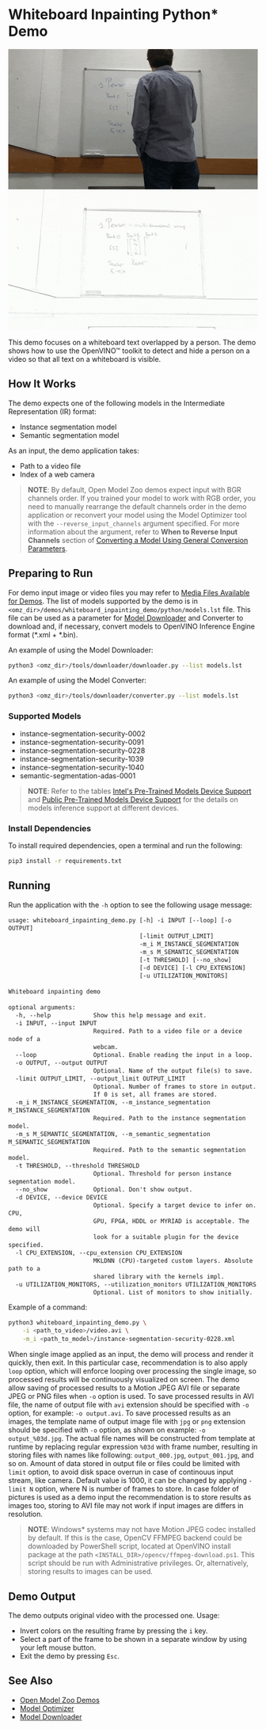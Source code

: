 # Whiteboard Inpainting Python\* Demo

![example](./whiteboard_inpainting.gif)

This demo focuses on a whiteboard text overlapped by a person. The demo shows
how to use the OpenVINO™ toolkit to detect and hide a person on a
video so that all text on a whiteboard is visible.

## How It Works

The demo expects one of the following models in the Intermediate Representation (IR) format:

* Instance segmentation model
* Semantic segmentation model

As an input, the demo application takes:

* Path to a video file
* Index of a web camera

> **NOTE**: By default, Open Model Zoo demos expect input with BGR channels order. If you trained your model to work with RGB order, you need to manually rearrange the default channels order in the demo application or reconvert your model using the Model Optimizer tool with the `--reverse_input_channels` argument specified. For more information about the argument, refer to **When to Reverse Input Channels** section of [Converting a Model Using General Conversion Parameters](https://docs.openvinotoolkit.org/latest/_docs_MO_DG_prepare_model_convert_model_Converting_Model_General.html).

## Preparing to Run

For demo input image or video files you may refer to [Media Files Available for Demos](../../README.md#Media-Files-Available-for-Demos).
The list of models supported by the demo is in `<omz_dir>/demos/whiteboard_inpainting_demo/python/models.lst` file.
This file can be used as a parameter for [Model Downloader](../../../tools/downloader/README.md) and Converter to download and, if necessary, convert models to OpenVINO Inference Engine format (\*.xml + \*.bin).

An example of using the Model Downloader:

```sh
python3 <omz_dir>/tools/downloader/downloader.py --list models.lst
```

An example of using the Model Converter:

```sh
python3 <omz_dir>/tools/downloader/converter.py --list models.lst
```

### Supported Models

* instance-segmentation-security-0002
* instance-segmentation-security-0091
* instance-segmentation-security-0228
* instance-segmentation-security-1039
* instance-segmentation-security-1040
* semantic-segmentation-adas-0001

> **NOTE**: Refer to the tables [Intel's Pre-Trained Models Device Support](../../../models/intel/device_support.md) and [Public Pre-Trained Models Device Support](../../../models/public/device_support.md) for the details on models inference support at different devices.

### Install Dependencies

To install required dependencies, open a terminal and run the following:

```bash
pip3 install -r requirements.txt
```

## Running

Run the application with the `-h` option to see the following usage message:

```
usage: whiteboard_inpainting_demo.py [-h] -i INPUT [--loop] [-o OUTPUT]
                                     [-limit OUTPUT_LIMIT]
                                     -m_i M_INSTANCE_SEGMENTATION
                                     -m_s M_SEMANTIC_SEGMENTATION
                                     [-t THRESHOLD] [--no_show]
                                     [-d DEVICE] [-l CPU_EXTENSION]
                                     [-u UTILIZATION_MONITORS]

Whiteboard inpainting demo

optional arguments:
  -h, --help            Show this help message and exit.
  -i INPUT, --input INPUT
                        Required. Path to a video file or a device node of a
                        webcam.
  --loop                Optional. Enable reading the input in a loop.
  -o OUTPUT, --output OUTPUT
                        Optional. Name of the output file(s) to save.
  -limit OUTPUT_LIMIT, --output_limit OUTPUT_LIMIT
                        Optional. Number of frames to store in output.
                        If 0 is set, all frames are stored.
  -m_i M_INSTANCE_SEGMENTATION, --m_instance_segmentation M_INSTANCE_SEGMENTATION
                        Required. Path to the instance segmentation model.
  -m_s M_SEMANTIC_SEGMENTATION, --m_semantic_segmentation M_SEMANTIC_SEGMENTATION
                        Required. Path to the semantic segmentation model.
  -t THRESHOLD, --threshold THRESHOLD
                        Optional. Threshold for person instance segmentation model.
  --no_show             Optional. Don't show output.
  -d DEVICE, --device DEVICE
                        Optional. Specify a target device to infer on. CPU,
                        GPU, FPGA, HDDL or MYRIAD is acceptable. The demo will
                        look for a suitable plugin for the device specified.
  -l CPU_EXTENSION, --cpu_extension CPU_EXTENSION
                        MKLDNN (CPU)-targeted custom layers. Absolute path to a
                        shared library with the kernels impl.
  -u UTILIZATION_MONITORS, --utilization_monitors UTILIZATION_MONITORS
                        Optional. List of monitors to show initially.
```

Example of a command:

```sh
python3 whiteboard_inpainting_demo.py \
    -i <path_to_video>/video.avi \
    -m_i <path_to_model>/instance-segmentation-security-0228.xml
```

When single image applied as an input, the demo will process and render it quickly, then exit. In this particular case, recommendation is to also apply `loop` option, which will enforce looping over processing the single image, so processed results will be continuously visualized on screen.
The demo allow saving of processed results to a Motion JPEG AVI file or separate JPEG or PNG files when `-o` option is used. To save processed results in AVI file, the name of output file with `avi` extension should be specified with `-o` option, for example: `-o output.avi`. To save processed results as an images, the template name of output image file with `jpg` or `png` extension should be specified with `-o` option, as shown on example: `-o output_%03d.jpg`. The actual file names will be constructed from template at runtime by replacing regular expression `%03d` with frame number, resulting in storing files with names like following: `output_000.jpg`, `output_001.jpg`, and so on.
Amount of data stored in output file or files could be limited with `limit` option, to avoid disk space overrun in case of continouus input stream, like camera. Default value is 1000, it can be changed by applying `-limit N` option, where N is number of frames to store.
In case folder of pictures is used as a demo input the recommendation is to store results as images too, storing to AVI file may not work if input images are differs in resolution.

>**NOTE**: Windows* systems may not have Motion JPEG codec installed by default. If this is the case, OpenCV FFMPEG backend could be downloaded by PowerShell script, located at OpenVINO install package at the path `<INSTALL_DIR>/opencv/ffmpeg-download.ps1`. This script should be run with Administrative privileges. Or, alternatively, storing results to images can be used.

## Demo Output

The demo outputs original video with the processed one. Usage:

* Invert colors on the resulting frame by pressing the `i` key.
* Select a part of the frame to be shown in a separate window by using your left mouse button.
* Exit the demo by pressing `Esc`.

## See Also

* [Open Model Zoo Demos](../../README.md)
* [Model Optimizer](https://docs.openvinotoolkit.org/latest/_docs_MO_DG_Deep_Learning_Model_Optimizer_DevGuide.html)
* [Model Downloader](../../../tools/downloader/README.md)
